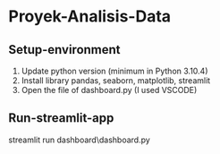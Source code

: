 # Proyek-Analisis-Data
## Setup-environment
1. Update python version (minimum in Python 3.10.4)
2. Install library pandas, seaborn, matplotlib, streamlit
3. Open the file of dashboard.py (I used VSCODE) 

## Run-streamlit-app
streamlit run dashboard\dashboard.py
